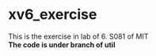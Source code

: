 # xv6_exercise
This is the exercise in lab of 6. S081 of MIT  
**The code is under branch of util**
